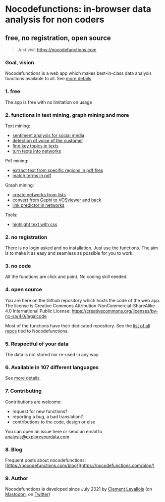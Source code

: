# Nocodefunctions: in-browser data analysis for non coders
## free, no registration, open source

> Just visit https://nocodefunctions.com

### Goal, vision
Nocodefunctions is a web app which makes best-in-class data analysis functions available to all. See [more details](https://nocodefunctions.com/blog/)

### 1. free
The app is free with no limitation on usage

### 2. functions in text mining, graph mining and more

Text mining:
- [sentiment analysis for social media](https://nocodefunctions.com/umigon/sentiment_analysis_tool.html)
- [detection of voice of the customer](https://nocodefunctions.com/organic/organic_listening_voice_of_customer_tool.html)
- [find key topics in texts](https://nocodefunctions.com/topics/topic_extraction_tool.html)
- [turn texts into networks](https://nocodefunctions.com/cowo/semantic_networks_tool.html)

Pdf mining:
- [extract text from specific regions in pdf files](https://nocodefunctions.com/pdf_region_extractor/pdf_region_text_extractor_tool.html)
- [match terms in pdf](https://nocodefunctions.com/pdfmatcher/pdf_matcher_tool.html)


Graph mining:
- [create networks from lists](https://nocodefunctions.com/gaze/network_builder_tool.html)
- [convert from Gephi to VOSviewer and back](https://nocodefunctions.com/networkconverter/network_format_converter.html)
- [link predictor in networks](https://nocodefunctions.com/link_prediction/link_prediction.html)

Tools:
- [highlight text with css](https://nocodefunctions.com/highlighter/highlight_word_in_context.html)

### 2. no registration
There is no login asked and no installation.
Just use the functions.
The aim is to make it as easy and seamless as possible for you to work.

### 3. no code
All the functions are click and point.
No coding skill needed.

### 4. open source
You are here on the Github repository which hosts the code of the web app.
The license is Creative Commons Attribution-NonCommercial-ShareAlike 4.0 International Public License:
https://creativecommons.org/licenses/by-nc-sa/4.0/legalcode

Most of the functions have their dedicated repository. See the [list of all repos](https://github.com/stars/seinecle/lists/opened-with-nocodefunctions) tied to Nocodefunctions.

### 5. Respectful of your data
The data is not stored nor re-used in any way.

### 6. Available in 107 different languages
See [more details]( https://nocodefunctions.com/blog/translated-web-app-in-107-languages-i18n/).


### 7. Contributing
Contributions are welcome:
- request for new functions?
- reporting a bug, a bad translation?
- contributions to the code, design or else

You can open an issue here or send an email to analysis@exploreyourdata.com

### 8. Blog
Frequent posts about nocodefunctions: [https://nocodefunctions.com/blog/](https://nocodefunctions.com/blog/)


### 9. Author
Nocodefunctions is developed since July 2021 by [Clement Levallois](https://clementlevallois.net) (on [Mastodon](https://ioc.exchange/@seinecle), on [Twitter](https://twitter.com/seinecle))
